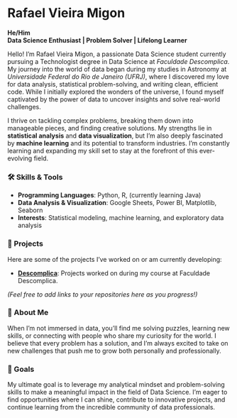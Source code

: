 # Rafael Vieira Migon  
**He/Him**  
**Data Science Enthusiast | Problem Solver | Lifelong Learner**  

Hello! I’m Rafael Vieira Migon, a passionate Data Science student currently pursuing a Technologist degree in Data Science at *Faculdade Descomplica*. My journey into the world of data began during my studies in Astronomy at *Universidade Federal do Rio de Janeiro (UFRJ)*, where I discovered my love for data analysis, statistical problem-solving, and writing clean, efficient code. While I initially explored the wonders of the universe, I found myself captivated by the power of data to uncover insights and solve real-world challenges.  

I thrive on tackling complex problems, breaking them down into manageable pieces, and finding creative solutions. My strengths lie in **statistical analysis** and **data visualization**, but I’m also deeply fascinated by **machine learning** and its potential to transform industries. I’m constantly learning and expanding my skill set to stay at the forefront of this ever-evolving field.  

### 🛠️ Skills & Tools  
- **Programming Languages**: Python, R, (currently learning Java)  
- **Data Analysis & Visualization**: Google Sheets, Power BI, Matplotlib, Seaborn  
- **Interests**: Statistical modeling, machine learning, and exploratory data analysis  

### 📂 Projects  
Here are some of the projects I’ve worked on or am currently developing:  
- **[Descomplica](https://github.com/rmigon/Descomplica)**: Projects worked on during my course at Faculdade Descomplica.  
<!-- - [Repository Name 2](#) -->  

*(Feel free to add links to your repositories here as you progress!)*  

### 🌟 About Me  
When I’m not immersed in data, you’ll find me solving puzzles, learning new skills, or connecting with people who share my curiosity for the world. I believe that every problem has a solution, and I’m always excited to take on new challenges that push me to grow both personally and professionally.  

### 🎯 Goals  
My ultimate goal is to leverage my analytical mindset and problem-solving skills to make a meaningful impact in the field of Data Science. I’m eager to find opportunities where I can shine, contribute to innovative projects, and continue learning from the incredible community of data professionals.  
